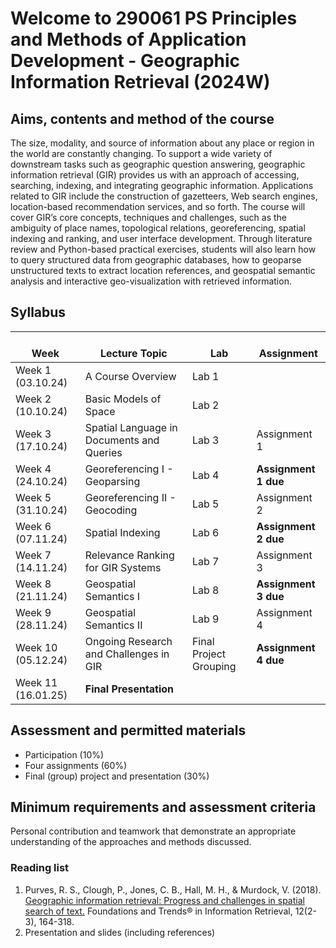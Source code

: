 # Welcome to 290061 PS Principles and Methods of Application Development - Geographic Information Retrieval (2024W)
 
## Aims, contents and method of the course
The size, modality, and source of information about any place or region in the world are constantly changing. To support a wide variety of downstream tasks such as geographic question answering, geographic information retrieval (GIR) provides us with an approach of accessing, searching, indexing, and integrating geographic information. Applications related to GIR include the construction of gazetteers, Web search engines, location-based recommendation services, and so forth.
The course will cover GIR’s core concepts, techniques and challenges, such as the ambiguity of place names, topological relations, georeferencing, spatial indexing and ranking, and user interface development. Through literature review and Python-based practical exercises, students will also learn how to query structured data from geographic databases, how to geoparse unstructured texts to extract location references, and geospatial semantic analysis and interactive geo-visualization with retrieved information.

 
## Syllabus
|    <br>Week           |    <br>Lecture Topic                           |    <br>Lab                  |    <br>Assignment   |
|-----------------------|------------------------------------------------|-----------------------------|---------------------|
| Week 1  (03.10.24)    | A Course Overview                              | Lab 1                       |                     |
| Week 2  (10.10.24)    | Basic Models of Space                          | Lab 2                       |                     |
| Week 3  (17.10.24)    | Spatial Language in Documents and Queries      | Lab 3                       | Assignment 1        |
| Week 4  (24.10.24)    | Georeferencing I - Geoparsing                  | Lab 4                       |**Assignment 1 due** |
| Week 5  (31.10.24)    | Georeferencing II - Geocoding                  | Lab 5                       | Assignment 2        |
| Week 6  (07.11.24)    | Spatial Indexing                               | Lab 6                       |**Assignment 2 due** |
| Week 7  (14.11.24)    | Relevance Ranking for GIR Systems              | Lab 7                       | Assignment 3        |
| Week 8  (21.11.24)    | Geospatial Semantics I                         | Lab 8                       |**Assignment 3 due** |
| Week 9  (28.11.24)    | Geospatial Semantics II                        | Lab 9                       | Assignment 4        |
| Week 10  (05.12.24)   | Ongoing Research and Challenges in GIR         | Final Project Grouping      |**Assignment 4 due** |
| Week 11  (16.01.25)   | **Final Presentation**                         |                             |                     |

## Assessment and permitted materials
- Participation (10%)
- Four assignments (60%)
- Final (group) project and presentation (30%)


## Minimum requirements and assessment criteria
Personal contribution and teamwork that demonstrate an appropriate understanding of the approaches and methods discussed.

 
### Reading list
1. Purves, R. S., Clough, P., Jones, C. B., Hall, M. H., & Murdock, V. (2018). [Geographic information retrieval: Progress and challenges in spatial search of text.](https://users.cs.cf.ac.uk/C.B.Jones/articles/FnTR-GIR-2018.pdf) Foundations and Trends® in Information Retrieval, 12(2-3), 164-318. 
2. Presentation and slides (including references)
